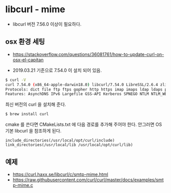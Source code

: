 # libcurl - mime
* libcurl 버전 7.56.0 이상이 필요하다.

## osx 환경 세팅
* https://stackoverflow.com/questions/36081761/how-to-update-curl-on-osx-el-capitan

* 2019.03.21 기준으로 7.54.0 이 설치 되어 있음.
```bash
$ curl -V
curl 7.54.0 (x86_64-apple-darwin18.0) libcurl/7.54.0 LibreSSL/2.6.4 zlib/1.2.11 nghttp2/1.24.1
Protocols: dict file ftp ftps gopher http https imap imaps ldap ldaps pop3 pop3s rtsp smb smbs smtp smtps telnet tftp
Features: AsynchDNS IPv6 Largefile GSS-API Kerberos SPNEGO NTLM NTLM_WB SSL libz HTTP2 UnixSockets HTTPS-proxy
```

최신 버전의 curl 을 설치해 준다.
```bash
$ brew install curl
```

cmake 를 쓴다면 CMakeLists.txt 에 다음 경로를 추가해 주어야 한다. 안그러면 OS 기본 libcurl 을 참조하게 된다.
```
include_directories(/usr/local/opt/curl/include)
link_directories(/usr/local/lib /usr/local/opt/curl/lib)
```

## 예제
* https://curl.haxx.se/libcurl/c/smtp-mime.html
* https://raw.githubusercontent.com/curl/curl/master/docs/examples/smtp-mime.c
